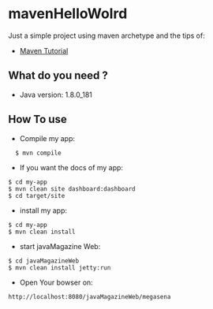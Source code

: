# mavenHelloWolrd
Just a simple project using maven archetype and the tips of:
+ [Maven Tutorial](https://www.devmedia.com.br/introducao-ao-maven/25128)

## What do you need ?

  - Java version: 1.8.0_181

## How To use

  - Compile my app:
  ```
    $ mvn compile
  ```
  
  - If you want the docs of my app:
  ```
  $ cd my-app
  $ mvn clean site dashboard:dashboard
  $ cd target/site
  ``` 
   - install my app:
  ```
  $ cd my-app
  $ mvn clean install
  ```
  - start javaMagazine Web:
  ```
  $ cd javaMagazineWeb
  $ mvn clean install jetty:run
  ```
  - Open Your bowser on:
  ```
  http://localhost:8080/javaMagazineWeb/megasena
  ```
